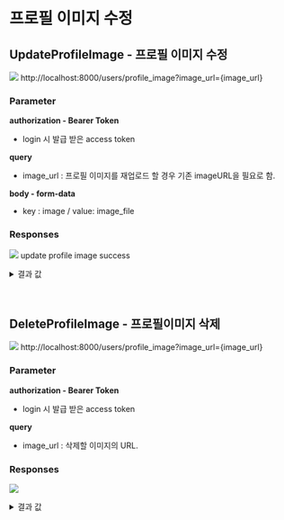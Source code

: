 # 프로필 이미지 수정

## UpdateProfileImage - 프로필 이미지 수정

<img src="https://img.shields.io/badge/POST-green?style=plastic&logo=appveyor&logo=POST"/> http://localhost:8000/users/profile_image?image_url={image_url}

### Parameter

**authorization - Bearer Token**

- login 시 발급 받은 access token

**query**

- image_url : 프로필 이미지를 재업로드 할 경우 기존 imageURL을 필요로 함.

**body - form-data**

- key : image / value: image_file

### Responses

<img src="https://img.shields.io/badge/201-519800?style=plastic&logo=appveyor&logo=201"/> update profile image success

<details>
<summary>결과 값</summary>
<div markdown="1">

```json
{
  "message": "update profile image success",
  "profile_image": "http://localhost:8000/public/5b6aab81-f70a-4b21-be3e-adc948fbe3f7.jpg"
}
```

</div>
</details>

<br>
<br>

## DeleteProfileImage - 프로필이미지 삭제

![](https://img.shields.io/badge/DELETE-red?style=plastic&logo=appveyor&logo=DELETE) http://localhost:8000/users/profile_image?image_url={image_url}

### Parameter

**authorization - Bearer Token**

- login 시 발급 받은 access token

**query**

- image_url : 삭제할 이미지의 URL.

### Responses

![](https://img.shields.io/badge/200-519800?style=plastic&logo=appveyor&logo=200)

<details>
<summary>결과 값</summary>
<div markdown="1">

```json
{
  "statusCode": 200,
  "message": "profile_image delete success"
}
```

</div>
</details>
